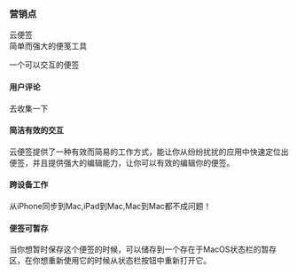 
### 营销点
云便签  
简单而强大的便笺工具  

一个可以交互的便签  
#### 用户评论
去收集一下

#### 简洁有效的交互
云便签提供了一种有效而简易的工作方式，能让你从纷纷扰扰的应用中快速定位出便签，并且提供强大的编辑能力，让你可以有效的编辑你的便签。
   
#### 跨设备工作
从iPhone同步到Mac,iPad到Mac,Mac到Mac都不成问题！
  
#### 便签可暂存
当你想暂时保存这个便签的时候，可以储存到一个存在于MacOS状态栏的暂存区，在你想重新使用它的时候从状态栏按钮中重新打开它。

